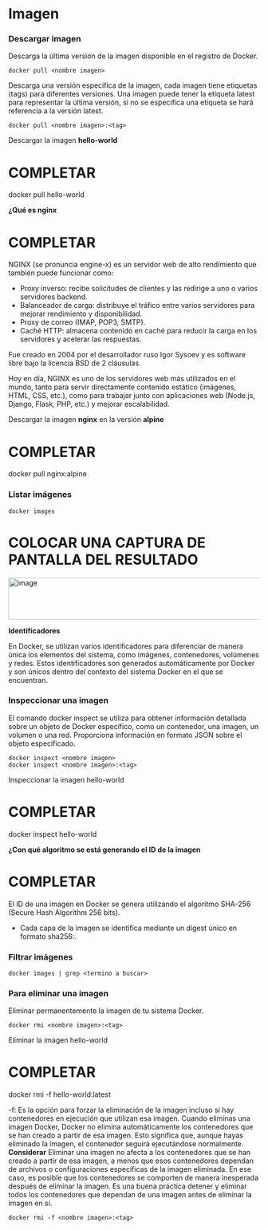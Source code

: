 # Imagen
### Descargar imagen
Descarga la última versión de la imagen disponible en el registro de Docker.

```
docker pull <nombre imagen> 
```

Descarga una versión específica de la imagen, cada imagen tiene etiquetas (tags) para diferentes versiones.
Una imagen puede tener la etiqueta latest para representar la última versión, si no se especifica una etiqueta se hará referencia a la versión latest.

```
docker pull <nombre imagen>:<tag>
```

Descargar la imagen **hello-world**
# COMPLETAR
docker pull hello-world

**¿Qué es nginx**
# COMPLETAR 
NGINX (se pronuncia engine-x) es un servidor web de alto rendimiento que también puede funcionar como:

* Proxy inverso: recibe solicitudes de clientes y las redirige a uno o varios servidores backend.
* Balanceador de carga: distribuye el tráfico entre varios servidores para mejorar rendimiento y disponibilidad.
* Proxy de correo (IMAP, POP3, SMTP).
* Caché HTTP: almacena contenido en caché para reducir la carga en los servidores y acelerar las respuestas.

Fue creado en 2004 por el desarrollador ruso Igor Sysoev y es software libre bajo la licencia BSD de 2 cláusulas.

Hoy en día, NGINX es uno de los servidores web más utilizados en el mundo, tanto para servir directamente contenido estático (imágenes, HTML, CSS, etc.), como para trabajar junto con aplicaciones web (Node.js, Django, Flask, PHP, etc.) y mejorar escalabilidad.

Descargar la imagen  **nginx** en la versión **alpine**
# COMPLETAR
docker pull nginx:alpine
### Listar imágenes

```
docker images
```

# COLOCAR UNA CAPTURA DE PANTALLA DEL RESULTADO 
<img width="736" height="84" alt="image" src="https://github.com/user-attachments/assets/fb159322-1202-41e1-92cb-cc72ea7a2a3e" />

**Identificadores**

En Docker, se utilizan varios identificadores para diferenciar de manera única los elementos del sistema, como imágenes, contenedores, volúmenes y redes. Estos identificadores son generados automáticamente por Docker y son únicos dentro del contexto del sistema Docker en el que se encuentran. 

### Inspeccionar una imagen
El comando docker inspect se utiliza para obtener información detallada sobre un objeto de Docker específico, como un contenedor, una imagen, un volumen o una red.  Proporciona información en formato JSON sobre el objeto especificado.

```
docker inspect <nombre imagen>
docker inspect <nombre imagen>:<tag>
```

Inspeccionar la imagen hello-world 
# COMPLETAR
docker inspect hello-world

**¿Con qué algoritmo se está generando el ID de la imagen**
# COMPLETAR
El ID de una imagen en Docker se genera utilizando el algoritmo SHA-256 (Secure Hash Algorithm 256 bits).
* Cada capa de la imagen se identifica mediante un digest único en formato sha256:<hash>.

### Filtrar imágenes

```
docker images | grep <termino a buscar>

```

### Para eliminar una imagen
Eliminar permanentemente la imagen de tu sistema Docker.

```
docker rmi <nombre imagen>:<tag>
```

Eliminar la imagen hello-world 
# COMPLETAR
docker rmi -f hello-world:latest

-f: Es la opción para forzar la eliminación de la imagen incluso si hay contenedores en ejecución que utilizan esa imagen.
Cuando eliminas una imagen Docker, Docker no elimina automáticamente los contenedores que se han creado a partir de esa imagen. Esto significa que, aunque hayas eliminado la imagen, el contenedor seguirá ejecutándose normalmente.  
**Considerar**
Eliminar una imagen no afecta a los contenedores que se han creado a partir de esa imagen, a menos que esos contenedores dependan de archivos o configuraciones específicas de la imagen eliminada. En ese caso, es posible que los contenedores se comporten de manera inesperada después de eliminar la imagen.
Es una buena práctica detener y eliminar todos los contenedores que dependan de una imagen antes de eliminar la imagen en sí.

```
docker rmi -f <nombre imagen>:<tag>
```
